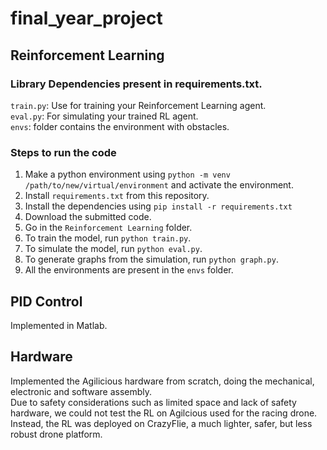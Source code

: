# final_year_project
## Reinforcement Learning
### Library Dependencies present in requirements.txt. 

 `train.py`: Use for training your Reinforcement Learning agent. \
 `eval.py`: For simulating your trained RL agent.  \
  `envs`: folder contains the environment with obstacles. 

### Steps to run the code
1. Make a python environment using `python -m venv /path/to/new/virtual/environment` and activate the environment. 
2. Install `requirements.txt` from this repository. 
3. Install the dependencies using `pip install -r requirements.txt`
4. Download the submitted code.
5. Go in the `Reinforcement Learning` folder.
6. To train the model, run `python train.py`.
7. To simulate the model, run `python eval.py`.
8. To generate graphs from the simulation, run `python graph.py`.
9. All the environments are present in the `envs` folder. 

## PID Control
Implemented in Matlab. 

## Hardware
Implemented the Agilicious hardware from scratch, doing the mechanical, electronic and software assembly. \
Due to safety considerations such as limited space and lack of safety hardware, we could not test the RL on Agilcious used for the racing drone. 
Instead, the RL was deployed on CrazyFlie, a much lighter, safer, but less robust drone platform. 

